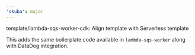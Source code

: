 ```yaml
---
'skuba': major
---
```


template/lambda-sqs-worker-cdk: Align template with Serverless template

This adds the same boilerplate code available in `lambda-sqs-worker` along with DataDog integration.
